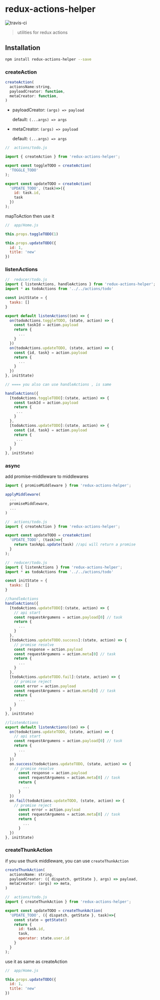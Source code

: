 # redux-actions-helper
![travis-ci](https://travis-ci.org/ariesjia/redux-actions-helper.svg?branch=master)

> utilities for redux actions


## Installation

```bash
npm install redux-actions-helper --save
```

### createAction
```js
createAction(
  actionsName:string,
  payloadCreator: function,
  metaCreator: function,
)
```

- payloadCreator: ```(args) => payload```

  default: ```(...args) => args```
  
  
- metaCreator: ```(args) => payload```

  default: ```(...args) => args```

```js
//  actions/todo.js

import { createAction } from 'redux-actions-helper';

export const toggleTODO = createAction(
  'TOGGLE_TODO'
);

export const updateTODO = createAction(
  'UPDATE_TODO', (task)=>({
    id: task.id,
    task
  })
);
```

mapToAction then use it 
 
```js
//  app/Home.js

this.props.toggleTODO(1)

this.props.updateTODO({
  id: 1,
  title: 'new'
})
```


### listenActions
```js
//  reducer/todo.js
import { listenActions, handleActions } from 'redux-actions-helper';
import * as todoActions from '../../actions/todo'

const initState = {
  tasks: []
}

export default listenActions((on) => {
  on(todoActions.toggleTODO, (state, action) => {
    const taskId = action.payload
    return {
      ...
    }
  })
  on(todoActions.updateTODO, (state, action) => {
    const {id, task} = action.payload
    return {
      ...
    }
  })
}, initState)

// ==== you also can use handleActions , is same

handleActions({
  [todoActions.toggleTODO]:(state, action) => {
    const taskId = action.payload
    return {
     ...
    }
  },
  [todoActions.updateTODO]:(state, action) => {
    const {id, task} = action.payload
    return {
     ...
    }
  }
}, initState)

```


### async

add promise-middleware to middlewares

```js
import { promiseMiddleware } from 'redux-actions-helper';

applyMiddleware(
  ...
  promiseMiddleware,
  ...
)

```

```js
//  actions/todo.js
import { createAction } from 'redux-actions-helper';

export const updateTODO = createAction(
  'UPDATE_TODO', (task)=>{
    return taskApi.update(task) //api will return a promise
  }
);
```

```js
//  reducer/todo.js
import { listenActions } from 'redux-actions-helper';
import * as todoActions from '../../actions/todo'

const initState = {
  tasks: []
}

//handleActions 
handleActions({
  [todoActions.updateTODO]:(state, action) => {
    // api start
    const requestArgumens = action.payload[0] // task
    return {
      ...
    }
  },
  [todoActions.updateTODO.success]:(state, action) => {
    // promise resolve
    const response = action.payload
    const requestArgumens = action.meta[0] // task
    return {
      ...
    }
  },
  [todoActions.updateTODO.fail]:(state, action) => {
    // promise reject 
    const error = action.payload
    const requestArgumens = action.meta[0] // task
    return {
      ...
    }
  }
}, initState)

//listenActions 
export default listenActions((on) => {
  on(todoActions.updateTODO, (state, action) => {
    // api start
    const requestArgumens = action.payload[0] // task
    return {
      ...
    }
  })
  on.success(todoActions.updateTODO, (state, action) => {
    // promise resolve
      const response = action.payload
      const requestArgumens = action.meta[0] // task
      return {
        ...
      }
  })
  on.fail(todoActions.updateTODO, (state, action) => {
    // promise reject 
      const error = action.payload
      const requestArgumens = action.meta[0] // task
      return {
        ...
      }
  })
}, initState)

```


### createThunkAction
if you use thunk middleware, you can use `createThunkAction`

```js
createThunkAction(
  actionsName: string,
  payloadCreator: ({ dispatch, getState }, args) => payload,
  metaCreator: (args) => meta,
)
```

```js
//  actions/todo.js
import { createThunkAction } from 'redux-actions-helper';

export const updateTODO = createThunkAction(
  'UPDATE_TODO', ({ dispatch, getState }, task)=>{
    const state = getState()
    return {
      id: task.id,
      task,
      operator: state.user.id
    }
  }
);
```
use it as same as createAction 

```js
//  app/Home.js

this.props.updateTODO({
  id: 1,
  title: 'new'
})
```